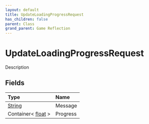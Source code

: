 ```yaml
---
layout: default
title: UpdateLoadingProgressRequest
has_children: false
parent: Class
grand_parent: Game Reflection
---
```

# UpdateLoadingProgressRequest
Description 

## Fields

| Type | Name |
|:----------|:--------------|
| [String](/riftbreaker-wiki/docs/game-reflection/components/string/) | Message |
| Container< [float](/riftbreaker-wiki/docs/game-reflection/components/float/) > | Progress |

